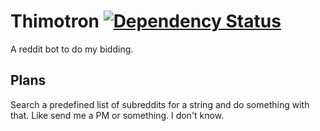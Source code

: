 # Thimotron [![Dependency Status](https://david-dm.org/Thimoteus/Thimotron.svg)](https://david-dm.org/Thimoteus/Thimotron)

A reddit bot to do my bidding.

## Plans

Search a predefined list of subreddits for a string and do something with that. Like send me a PM or something. I don't know.
